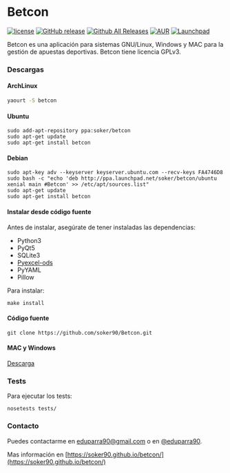 # Betcon
[![license](https://img.shields.io/github/license/soker90/betcon.svg)](https://www.gnu.org/licenses/gpl-3.0.en.html) [![GitHub release](https://img.shields.io/github/release/soker90/betcon.svg)](https://github.com/soker90/betcon/releases) [![Github All Releases](https://img.shields.io/github/downloads/soker90/betcon/total.svg)](https://github.com/soker90/betcon/releases/) [![AUR](https://img.shields.io/aur/version/betcon.svg)](https://aur.archlinux.org/packages/betcon) [![Launchpad](https://img.shields.io/badge/PPA%20soker%2Fbetcon-v1.7.7.1--1-yellow.svg)](https://launchpad.net/~soker/+archive/ubuntu/betcon)

Betcon es una aplicación para sistemas GNU/Linux, Windows y MAC para la gestión de apuestas deportivas. Betcon tiene licencia GPLv3.

### Descargas

#### ArchLinux
```bash
yaourt -S betcon
```
#### Ubuntu
```
sudo add-apt-repository ppa:soker/betcon
sudo apt-get update
sudo apt-get install betcon
```
#### Debian
```
sudo apt-key adv --keyserver keyserver.ubuntu.com --recv-keys FA4746D8
sudo bash -c "echo 'deb http://ppa.launchpad.net/soker/betcon/ubuntu xenial main #Betcon' >> /etc/apt/sources.list"
sudo apt-get update
sudo apt-get install betcon
```

#### Instalar desde código fuente
Antes de instalar, asegúrate de tener instaladas las dependencias:
* Python3
* PyQt5
* SQLite3
* [Pyexcel-ods]('https://github.com/pyexcel/pyexcel-ods')
* PyYAML
* Pillow

Para instalar:
```
make install
```

#### Código fuente

```
git clone https://github.com/soker90/Betcon.git
```

#### MAC y Windows
[Descarga](https://github.com/soker90/betcon/releases)

### Tests
Para ejecutar los tests:
```
nosetests tests/
```
### Contacto
Puedes contactarme en [eduparra90@gmail.com](mailto:eduparra90@gmail.com) o en [@eduparra90](http://twitter.com/eduparra90).


Mas información en [https://soker90.github.io/betcon/](https://soker90.github.io/betcon/)
